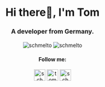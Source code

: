 <h1 align="center">Hi there👋, I'm Tom</h1>
<h3 align="center">A developer from Germany.</h3>
<p align="center">
  <img align="center" src="https://github-readme-stats.vercel.app/api?username=schmelto&show_icons=true&hide_border=true&count_private=true&theme=graywhite" alt="schmelto" />
  <img align="center" src="https://github-readme-stats.vercel.app/api/top-langs/?username=schmelto&hide_border=true&hide_title=true" alt="schmelto" />
 
  
</p>
<h4 align="center">Follow me:</h4>
<p align="center">
<a href="https://dev.to/schmelto" target="blank"><img align="center" src="https://cdn.jsdelivr.net/npm/simple-icons@3.0.1/icons/dev-dot-to.svg" alt="schmelto" height="30" width="30" /></a>
<a href="https://linkedin.com/in/tomschmelzer" target="blank"><img align="center" src="https://cdn.jsdelivr.net/npm/simple-icons@3.0.1/icons/linkedin.svg" alt="tomschmelzer" height="30" width="30" /></a>
<a href="https://instagram.com/schmelto" target="blank"><img align="center" src="https://cdn.jsdelivr.net/npm/simple-icons@3.0.1/icons/instagram.svg" alt="schmelto" height="30" width="30" /></a>
</p>

